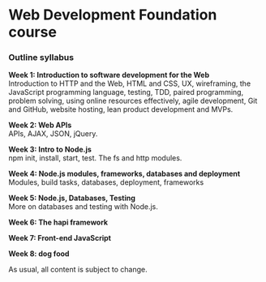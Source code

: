 # Web Development Foundation course

### Outline syllabus

**Week 1: Introduction to software development for the Web**    
Introduction to HTTP and the Web,  HTML and CSS, UX, wireframing, the JavaScript programming language, testing, TDD, paired programming, problem solving, using online resources effectively, agile development, Git and GitHub, website hosting, lean product development and MVPs.

**Week 2: Web APIs**    
APIs, AJAX, JSON, jQuery. 

**Week 3: Intro to Node.js**    
npm init, install, start, test. The fs and http modules.

**Week 4: Node.js modules, frameworks, databases and deployment**    
Modules, build tasks, databases, deployment, frameworks 

**Week 5: Node.js, Databases, Testing**    
More on databases and testing with Node.js.

**Week 6: The hapi framework**    

**Week 7: Front-end JavaScript**    

**Week 8: dog food**    

As usual, all content is subject to change. 
